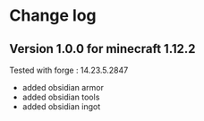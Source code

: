 # Change log

## Version 1.0.0 for minecraft 1.12.2
Tested with forge : 14.23.5.2847

- added obsidian armor
- added obsidian tools
- added obsidian ingot